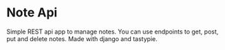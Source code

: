 # Note Api

Simple REST api app to manage notes.
You can use endpoints to get, post, put and delete notes.
Made with django and tastypie.

